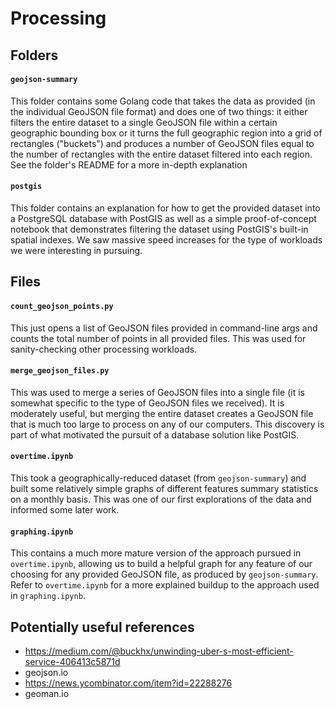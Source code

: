 # Processing


## Folders

#### `geojson-summary`

This folder contains some Golang code that takes the data as provided (in the individual GeoJSON file format) and does one of two things: it either filters the entire dataset to a single GeoJSON file within a certain geographic bounding box or it turns the full geographic region into a grid of rectangles ("buckets") and produces a number of GeoJSON files equal to the number of rectangles with the entire dataset filtered into each region. See the folder's README for a more in-depth explanation

#### `postgis`

This folder contains an explanation for how to get the provided dataset into a PostgreSQL database with PostGIS as well as a simple proof-of-concept notebook that demonstrates filtering the dataset using PostGIS's built-in spatial indexes. We saw massive speed increases for the type of workloads we were interesting in pursuing.


## Files

#### `count_geojson_points.py`

This just opens a list of GeoJSON files provided in command-line args and counts the total number of points in all provided files. This was used for sanity-checking other processing workloads.

#### `merge_geojson_files.py`

This was used to merge a series of GeoJSON files into a single file (it is somewhat specific to the type of GeoJSON files we received). It is moderately useful, but merging the entire dataset creates a GeoJSON file that is much too large to process on any of our computers. This discovery is part of what motivated the pursuit of a database solution like PostGIS.

#### `overtime.ipynb`

This took a geographically-reduced dataset (from `geojson-summary`) and built some relatively simple graphs of different features summary statistics on a monthly basis. This was one of our first explorations of the data and informed some later work.

#### `graphing.ipynb`

This contains a much more mature version of the approach pursued in `overtime.ipynb`, allowing us to build a helpful graph for any feature of our choosing for any provided GeoJSON file, as produced by `geojson-summary`. Refer to `overtime.ipynb` for a more explained buildup to the approach used in `graphing.ipynb`.


## Potentially useful references

- https://medium.com/@buckhx/unwinding-uber-s-most-efficient-service-406413c5871d
- geojson.io
- https://news.ycombinator.com/item?id=22288276
- geoman.io
